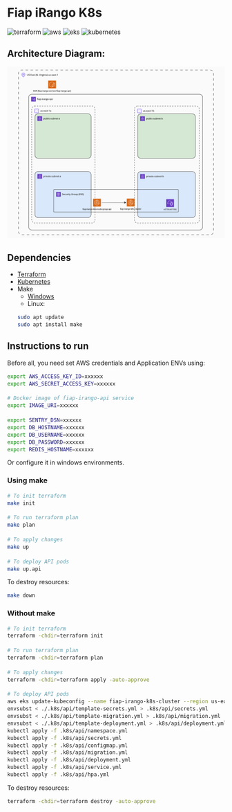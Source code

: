 # Fiap iRango K8s
![terraform](https://img.shields.io/badge/Terraform-7B42BC?style=for-the-badge&logo=terraform&logoColor=white)
![aws](https://img.shields.io/badge/Amazon_AWS-FF9900?style=for-the-badge&logo=amazonaws&logoColor=white)
![eks](https://img.shields.io/badge/Amazon_EKS-FF9900?style=for-the-badge&logo=amazoneks&logoColor=white)
![kubernetes](https://shields.io/badge/Kubernetes-326CE5?logo=Kubernetes&logoColor=FFF&style=flat-square)

## Architecture Diagram:
![Architecture diagram](./docs/fiap-irango-k8s.png)

## Dependencies
- [Terraform](https://developer.hashicorp.com/terraform/install?product_intent=terraform)
- [Kubernetes](https://kubernetes.io/)
- Make
  - [Windows](https://gnuwin32.sourceforge.net/packages/make.htm)
  - Linux:
  ```bash
  sudo apt update
  sudo apt install make
  ```

## Instructions to run
Before all, you need set AWS credentials and Application ENVs using:
```bash
export AWS_ACCESS_KEY_ID=xxxxxx
export AWS_SECRET_ACCESS_KEY=xxxxxx

# Docker image of fiap-irango-api service
export IMAGE_URI=xxxxxx

export SENTRY_DSN=xxxxxx
export DB_HOSTNAME=xxxxxx
export DB_USERNAME=xxxxxx
export DB_PASSWORD=xxxxxx
export REDIS_HOSTNAME=xxxxxx
```
Or configure it in windows environments.

### Using make
```bash
# To init terraform
make init

# To run terraform plan
make plan

# To apply changes
make up

# To deploy API pods
make up.api
```

To destroy resources:
```bash
make down
```

### Without make
```bash
# To init terraform
terraform -chdir=terraform init

# To run terraform plan
terraform -chdir=terraform plan

# To apply changes
terraform -chdir=terraform apply -auto-approve

# To deploy API pods
aws eks update-kubeconfig --name fiap-irango-k8s-cluster --region us-east-1
envsubst < ./.k8s/api/template-secrets.yml > .k8s/api/secrets.yml
envsubst < ./.k8s/api/template-migration.yml > .k8s/api/migration.yml
envsubst < ./.k8s/api/template-deployment.yml > .k8s/api/deployment.yml
kubectl apply -f .k8s/api/namespace.yml
kubectl apply -f .k8s/api/secrets.yml
kubectl apply -f .k8s/api/configmap.yml
kubectl apply -f .k8s/api/migration.yml
kubectl apply -f .k8s/api/deployment.yml
kubectl apply -f .k8s/api/service.yml
kubectl apply -f .k8s/api/hpa.yml
```

To destroy resources:
```bash
terraform -chdir=terraform destroy -auto-approve
```

